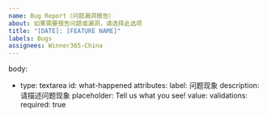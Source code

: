 ```yaml
---
name: Bug Report（问题漏洞报告）
about: 如果需要报告问题或漏洞，请选择此选项
title: "[DATE]: [FEATURE NAME]"
labels: Bugs
assignees: Winner365-China
---
```


body:
- type: textarea
id: what-happened
attributes:
label: 问题现象
description: 请描述问题现象
placeholder: Tell us what you see!
value: 
validations:
required: true
